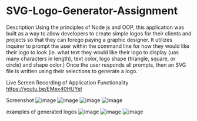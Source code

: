 # SVG-Logo-Generator-Assignment

Description
Using the principles of Node js and OOP, this application was built as a way to allow  developers to create simple logos for their clients and projects so that they can forego paying a graphic designer. It utilizes inquirer to prompt the user within the command line for how they would like their logo to look (ie. what text they would like their logo to display (uas many characters in length), text color, logo shape (triangle, square, or circle) and shape color.) Once the user responds all prompts, then an SVG file is written using their selections to generate a logo.

Live Screen Recording of Application Functionality
https://youtu.be/EMex40HUYeI

Screenshot
![image](https://github.com/laxsonii/SVG-Logo-Generator-Assignment/assets/164679238/0a36efed-195d-43b5-b0d8-d90a35bfb96a)
![image](https://github.com/laxsonii/SVG-Logo-Generator-Assignment/assets/164679238/680e59b0-050f-4ef0-9ef9-6c4309783ae5)
![image](https://github.com/laxsonii/SVG-Logo-Generator-Assignment/assets/164679238/e3662aec-5808-4af7-9595-987554e413ba)
![image](https://github.com/laxsonii/SVG-Logo-Generator-Assignment/assets/164679238/62d8b229-767f-4162-9c7c-61a78e71e83c)


examples of generated logos
![image](https://github.com/laxsonii/SVG-Logo-Generator-Assignment/assets/164679238/8ab16689-7fa0-4138-b3ba-1f93223ad1e9)
![image](https://github.com/laxsonii/SVG-Logo-Generator-Assignment/assets/164679238/64307f1d-4a85-41da-ad56-34203de01578)
![image](https://github.com/laxsonii/SVG-Logo-Generator-Assignment/assets/164679238/a9410e2f-35e0-4453-ba42-f540a1513066)



